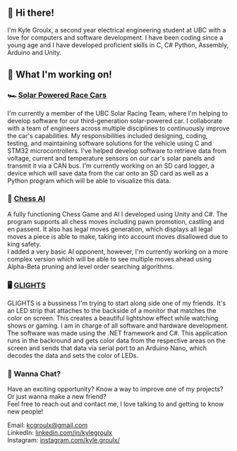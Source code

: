 ## 👋 Hi there! 

I'm Kyle Groulx, a second year electrical engineering student at UBC with a love for computers and software development. I have been coding since a young age and I have developed proficient skills in C, C# Python, Assembly, Arduino and Unity.

## 🌱 What I'm working on!

### 🏎️ [Solar Powered Race Cars](https://github.com/UBC-Solar/firmware_v3) 
I'm currently a member of the UBC Solar Racing Team, where I'm helping to develop software for our third-generation solar-powered car. I collaborate with a team of engineers across multiple disciplines to continuously improve the car's capabilities.
My responsibilities included designing, coding, testing, and maintaining software solutions for the vehicle using C and STM32 microcontrollers. I've helped develop software to retrieve data from voltage, current and temperature sensors on our car's solar panels and transmit it via a CAN bus. I'm currently working on an SD card logger, a device which will save data from the car onto an SD card as well as a Python program which will be able to visualize this data.

### 🐴 [Chess AI](https://github.com/kcgroulx/ChessGame)
A fully functioning Chess Game and AI I developed using Unity and C#. The program supports all chess moves including pawn promotion, castling and en passent. It also has legal moves generation, which displays all legal moves a piece is able to make, taking into account moves disallowed due to king safety.  
I added a very basic AI opponent, however, I'm currently working on a more complex version which will be able to see multiple moves ahead using Alpha-Beta pruning and level order searching algorithms.

### 🖥️ [GLIGHTS](https://github.com/kcgroulx/GLIGHTS)
GLIGHTS is a bussiness I'm trying to start along side one of my friends. It's an LED strip that attaches to the backside of a monitor that matches the color on screen. This creates a beautiful lightshow effect while watching shows or gaming. I am in charge of all software and hardware development. The software was made using the .NET framework and C#. This application runs in the backround and gets color data from the respective areas on the screen and sends that data via serial port to an Arduino Nano, which decodes the data and sets the color of LEDs.


### 📡 Wanna Chat?
Have an exciting opportunity? Know a way to improve one of my projects? Or just wanna make a new friend?  
Feel free to reach out and contact me, I love talking to and getting to know new people!

Email: kcgroulx@gmail.com  
LinkedIn: [linkedin.com/in/kylegroulx](linkedin.com/in/kylegroulx)  
Instagram: [instagram.com/kyle.groulx/](instagram.com/kyle.groulx)  
